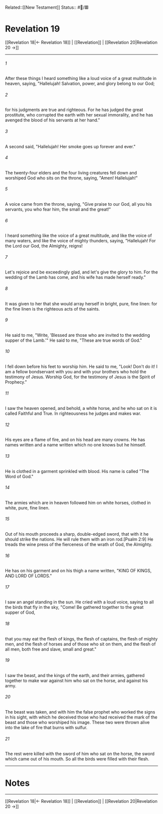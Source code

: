 Related::[[New Testament]]
Status:: #📖/🟥
# Revelation 19

[[Revelation 18|← Revelation 18]] | [[Revelation]] | [[Revelation 20|Revelation 20 →]]
***



###### 1 
After these things I heard something like a loud voice of a great multitude in heaven, saying, "Hallelujah! Salvation, power, and glory belong to our God; 

###### 2 
for his judgments are true and righteous. For he has judged the great prostitute, who corrupted the earth with her sexual immorality, and he has avenged the blood of his servants at her hand." 

###### 3 
A second said, "Hallelujah! Her smoke goes up forever and ever." 

###### 4 
The twenty-four elders and the four living creatures fell down and worshiped God who sits on the throne, saying, "Amen! Hallelujah!" 

###### 5 
A voice came from the throne, saying, "Give praise to our God, all you his servants, you who fear him, the small and the great!" 

###### 6 
I heard something like the voice of a great multitude, and like the voice of many waters, and like the voice of mighty thunders, saying, "Hallelujah! For the Lord our God, the Almighty, reigns! 

###### 7 
Let's rejoice and be exceedingly glad, and let's give the glory to him. For the wedding of the Lamb has come, and his wife has made herself ready." 

###### 8 
It was given to her that she would array herself in bright, pure, fine linen: for the fine linen is the righteous acts of the saints. 

###### 9 
He said to me, "Write, 'Blessed are those who are invited to the wedding supper of the Lamb.'" He said to me, "These are true words of God." 

###### 10 
I fell down before his feet to worship him. He said to me, "Look! Don't do it! I am a fellow bondservant with you and with your brothers who hold the testimony of Jesus. Worship God, for the testimony of Jesus is the Spirit of Prophecy." 

###### 11 
I saw the heaven opened, and behold, a white horse, and he who sat on it is called Faithful and True. In righteousness he judges and makes war. 

###### 12 
His eyes are a flame of fire, and on his head are many crowns. He has names written and a name written which no one knows but he himself. 

###### 13 
He is clothed in a garment sprinkled with blood. His name is called "The Word of God." 

###### 14 
The armies which are in heaven followed him on white horses, clothed in white, pure, fine linen. 

###### 15 
Out of his mouth proceeds a sharp, double-edged sword, that with it he should strike the nations. He will rule them with an iron rod.<crossref intro="19:15">[Psalm 2:9]</crossref> He treads the wine press of the fierceness of the wrath of God, the Almighty. 

###### 16 
He has on his garment and on his thigh a name written, "KING OF KINGS, AND LORD OF LORDS." 

###### 17 
I saw an angel standing in the sun. He cried with a loud voice, saying to all the birds that fly in the sky, "Come! Be gathered together to the great supper of God, 

###### 18 
that you may eat the flesh of kings, the flesh of captains, the flesh of mighty men, and the flesh of horses and of those who sit on them, and the flesh of all men, both free and slave, small and great." 

###### 19 
I saw the beast, and the kings of the earth, and their armies, gathered together to make war against him who sat on the horse, and against his army. 

###### 20 
The beast was taken, and with him the false prophet who worked the signs in his sight, with which he deceived those who had received the mark of the beast and those who worshiped his image. These two were thrown alive into the lake of fire that burns with sulfur. 

###### 21 
The rest were killed with the sword of him who sat on the horse, the sword which came out of his mouth. So all the birds were filled with their flesh.

---
# Notes


***
[[Revelation 18|← Revelation 18]] | [[Revelation]] | [[Revelation 20|Revelation 20 →]]
